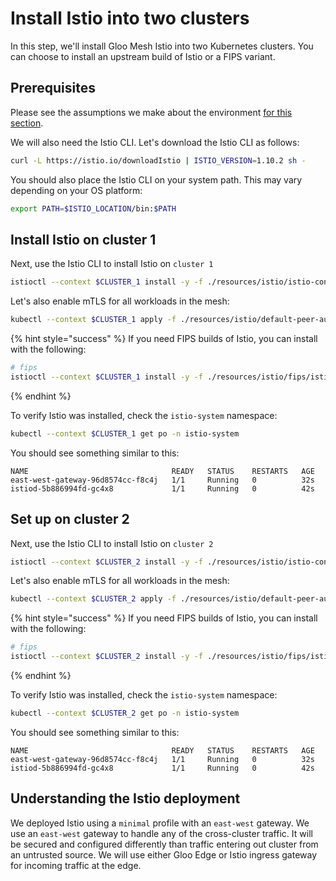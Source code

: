 # Install Istio into two clusters

In this step, we'll install Gloo Mesh Istio into two Kubernetes clusters. You can choose to install an upstream build of Istio or a FIPS variant.

## Prerequisites

Please see the assumptions we make about the environment [for this section](./README.md).

We will also need the Istio CLI. Let's download the Istio CLI as follows:

```bash
curl -L https://istio.io/downloadIstio | ISTIO_VERSION=1.10.2 sh -
```

You should also place the Istio CLI on your system path. This may vary depending on your OS platform:

```bash
export PATH=$ISTIO_LOCATION/bin:$PATH
```

## Install Istio on cluster 1

Next, use the Istio CLI to install Istio on `cluster 1`

```bash
istioctl --context $CLUSTER_1 install -y -f ./resources/istio/istio-control-plane-c1.yaml
```

Let's also enable mTLS for all workloads in the mesh:

```bash
kubectl --context $CLUSTER_1 apply -f ./resources/istio/default-peer-authentication.yaml
```

{% hint style="success" %}
If you need FIPS builds of Istio, you can install with the following:

```bash
# fips
istioctl --context $CLUSTER_1 install -y -f ./resources/istio/fips/istio-control-plane-c1.yaml
```
{% endhint %}

To verify Istio was installed, check the `istio-system` namespace:

```bash
kubectl --context $CLUSTER_1 get po -n istio-system 
```

You should see something similar to this:

```
NAME                                READY   STATUS    RESTARTS   AGE
east-west-gateway-96d8574cc-f8c4j   1/1     Running   0          32s
istiod-5b886994fd-gc4x8             1/1     Running   0          42s
```




## Set up on cluster 2

Next, use the Istio CLI to install Istio on `cluster 2`

```bash
istioctl --context $CLUSTER_2 install -y -f ./resources/istio/istio-control-plane-c2.yaml
```

Let's also enable mTLS for all workloads in the mesh:

```bash
kubectl --context $CLUSTER_2 apply -f ./resources/istio/default-peer-authentication.yaml
```

{% hint style="success" %}
If you need FIPS builds of Istio, you can install with the following:

```bash
# fips
istioctl --context $CLUSTER_2 install -y -f ./resources/istio/fips/istio-control-plane-c2.yaml
```
{% endhint %}

To verify Istio was installed, check the `istio-system` namespace:

```bash
kubectl --context $CLUSTER_2 get po -n istio-system 
```

You should see something similar to this:

```
NAME                                READY   STATUS    RESTARTS   AGE
east-west-gateway-96d8574cc-f8c4j   1/1     Running   0          32s
istiod-5b886994fd-gc4x8             1/1     Running   0          42s
```

## Understanding the Istio deployment

We deployed Istio using a `minimal` profile with an `east-west` gateway. We use an `east-west` gateway to handle any of the cross-cluster traffic. It will be secured and configured differently than traffic entering out cluster from an untrusted source. We will use either Gloo Edge or Istio ingress gateway for incoming traffic at the edge.